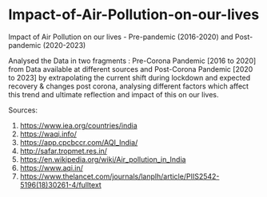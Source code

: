 # Impact-of-Air-Pollution-on-our-lives
Impact of Air Pollution on our lives - Pre-pandemic (2016-2020) and Post-pandemic (2020-2023)

Analysed the Data in two fragments : Pre-Corona Pandemic [2016 to 2020] from Data available at different sources and Post-Corona Pandemic [2020 to 2023] by extrapolating the current shift during lockdown and expected recovery & changes post corona, analysing different factors which affect this trend and ultimate reflection and impact of this on our lives.

Sources:
1. https://www.iea.org/countries/india
2. https://waqi.info/
3. https://app.cpcbccr.com/AQI_India/
4. http://safar.tropmet.res.in/
5. https://en.wikipedia.org/wiki/Air_pollution_in_India
6. https://www.aqi.in/
7. https://www.thelancet.com/journals/lanplh/article/PIIS2542-5196(18)30261-4/fulltext
